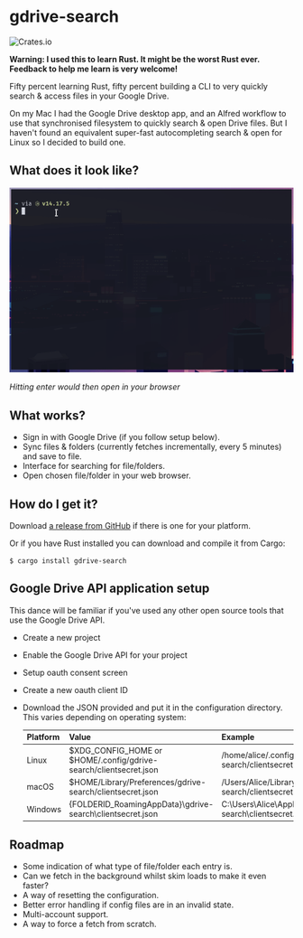# gdrive-search

![Crates.io](https://img.shields.io/crates/v/gdrive-search)

**Warning: I used this to learn Rust. It might be the worst Rust ever.
Feedback to help me learn is very welcome!**

Fifty percent learning Rust, fifty percent building a CLI to very quickly
search & access files in your Google Drive.

On my Mac I had the Google Drive desktop app, and an Alfred workflow to use
that synchronised filesystem to quickly search & open Drive files. But I
haven't found an equivalent super-fast autocompleting search & open for Linux
so I decided to build one.

## What does it look like?

![demo](docs/gdrive_search_demo.gif)

_Hitting enter would then open in your browser_

## What works?

 - Sign in with Google Drive (if you follow setup below).
 - Sync files & folders (currently fetches incrementally, every 5 minutes) and
   save to file.
 - Interface for searching for file/folders.
 - Open chosen file/folder in your web browser.

## How do I get it?

Download [a release from GitHub](https://github.com/jalada/gdrive-search/releases)
if there is one for your platform.

Or if you have Rust installed you can download and compile it from Cargo:

```
$ cargo install gdrive-search
```

## Google Drive API application setup

This dance will be familiar if you've used any other open source tools that
use the Google Drive API.

 - Create a new project
 - Enable the Google Drive API for your project
 - Setup oauth consent screen
 - Create a new oauth client ID
 - Download the JSON provided and put it in the configuration directory. This
   varies depending on operating system:
   
   |Platform | Value                                                             | Example                                                      |
   |---------|-----------------------------------                                |--------------------------------------------------------------|
   |Linux    | $XDG_CONFIG_HOME or $HOME/.config/gdrive-search/clientsecret.json | /home/alice/.config/gdrive-search/clientsecret.json              |
   |macOS    | $HOME/Library/Preferences/gdrive-search/clientsecret.json         | /Users/Alice/Library/Preferences/gdrive-search/clientsecret.json |
   |Windows  | {FOLDERID_RoamingAppData}\gdrive-search\clientsecret.json         | C:\Users\Alice\AppData\Roaming\gdrive-search\clientsecret.json   |

## Roadmap

 - Some indication of what type of file/folder each entry is.
 - Can we fetch in the background whilst skim loads to make it even faster?
 - A way of resetting the configuration.
 - Better error handling if config files are in an invalid state.
 - Multi-account support.
 - A way to force a fetch from scratch.
